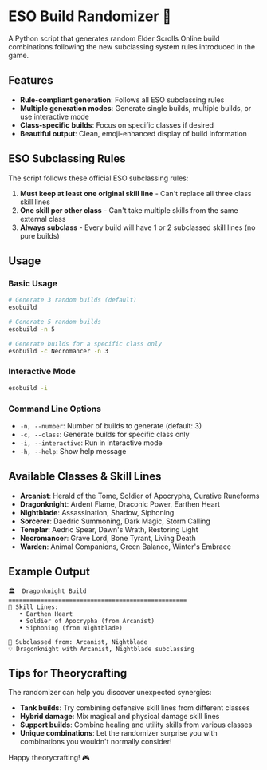 # ESO Build Randomizer 🎲

A Python script that generates random Elder Scrolls Online build combinations following the new subclassing system rules introduced in the game.

## Features

- **Rule-compliant generation**: Follows all ESO subclassing rules
- **Multiple generation modes**: Generate single builds, multiple builds, or use interactive mode
- **Class-specific builds**: Focus on specific classes if desired
- **Beautiful output**: Clean, emoji-enhanced display of build information

## ESO Subclassing Rules

The script follows these official ESO subclassing rules:

1. **Must keep at least one original skill line** - Can't replace all three class skill lines
2. **One skill per other class** - Can't take multiple skills from the same external class
3. **Always subclass** - Every build will have 1 or 2 subclassed skill lines (no pure builds)

## Usage

### Basic Usage

```bash
# Generate 3 random builds (default)
esobuild

# Generate 5 random builds
esobuild -n 5

# Generate builds for a specific class only
esobuild -c Necromancer -n 3
```

### Interactive Mode

```bash
esobuild -i
```

### Command Line Options

- `-n, --number`: Number of builds to generate (default: 3)
- `-c, --class`: Generate builds for specific class only
- `-i, --interactive`: Run in interactive mode
- `-h, --help`: Show help message

## Available Classes & Skill Lines

- **Arcanist**: Herald of the Tome, Soldier of Apocrypha, Curative Runeforms
- **Dragonknight**: Ardent Flame, Draconic Power, Earthen Heart
- **Nightblade**: Assassination, Shadow, Siphoning
- **Sorcerer**: Daedric Summoning, Dark Magic, Storm Calling
- **Templar**: Aedric Spear, Dawn's Wrath, Restoring Light
- **Necromancer**: Grave Lord, Bone Tyrant, Living Death
- **Warden**: Animal Companions, Green Balance, Winter's Embrace

## Example Output

```text
🏛️  Dragonknight Build
==================================================
📜 Skill Lines:
   • Earthen Heart
   • Soldier of Apocrypha (from Arcanist)
   • Siphoning (from Nightblade)

🔄 Subclassed from: Arcanist, Nightblade
💡 Dragonknight with Arcanist, Nightblade subclassing
```

## Tips for Theorycrafting

The randomizer can help you discover unexpected synergies:

- **Tank builds**: Try combining defensive skill lines from different classes
- **Hybrid damage**: Mix magical and physical damage skill lines
- **Support builds**: Combine healing and utility skills from various classes
- **Unique combinations**: Let the randomizer surprise you with combinations you wouldn't normally consider!

Happy theorycrafting! 🎮
